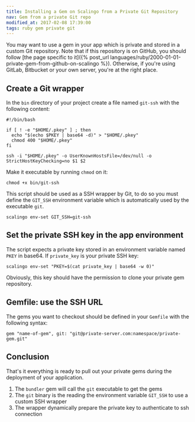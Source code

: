 ```yaml
---
title: Installing a Gem on Scalingo from a Private Git Repository
nav: Gem from a private Git repo
modified_at: 2017-02-08 17:39:00
tags: ruby gem private git
---
```


You may want to use a gem in your app which is private and stored in a custom
Git repository. Note that if this repository is on GitHub, you should follow
[the page specific to it]({% post_url
languages/ruby/2000-01-01-private-gem-from-github-on-scalingo %}). Otherwise,
if you're using GitLab, Bitbucket or your own server, you're at the right
place.

## Create a Git wrapper

In the `bin` directory of your project create a file named `git-ssh` with the
following content:

```
#!/bin/bash

if [ ! -e "$HOME/.pkey" ] ; then
  echo "$(echo $PKEY | base64 -d)" > "$HOME/.pkey"
  chmod 400 "$HOME/.pkey"
fi

ssh -i "$HOME/.pkey" -o UserKnownHostsFile=/dev/null -o StrictHostKeyChecking=no $1 $2
```

Make it executable by running `chmod` on it:

```
chmod +x bin/git-ssh
```

This script should be used as a SSH wrapper by Git, to do so you must define
the `GIT_SSH` environment variable which is automatically used by the
executable `git`.

```
scalingo env-set GIT_SSH=git-ssh
```

## Set the private SSH key in the app environment

The script expects a private key stored in an environment variable named `PKEY`
in base64. If `private_key` is your private SSH key:

```
scalingo env-set "PKEY=$(cat private_key | base64 -w 0)"
```

Obviously, this key should have the permission to clone your private gem
repository.

## Gemfile: use the SSH URL

The gems you want to checkout should be defined in your `Gemfile` with the following syntax:

```
gem "name-of-gem", git: "git@private-server.com:namespace/private-gem.git"
```

## Conclusion

That's it everything is ready to pull out your private gems during the deployment of your application.

1. The `bundler` gem will call the `git` executable to get the gems
2. The `git` binary is the reading the environment variable `GIT_SSH` to use a custom SSH wrapper
3. The wrapper dynamically prepare the private key to authenticate to ssh connection
